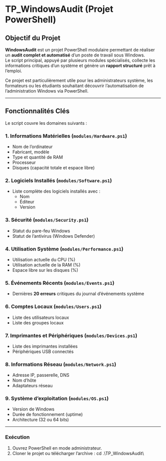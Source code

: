 # TP_WindowsAudit (Projet PowerShell)

## Objectif du Projet

**WindowsAudit** est un projet PowerShell modulaire permettant de réaliser un **audit complet et automatisé** d’un poste de travail sous Windows.  
Le script principal, appuyé par plusieurs modules spécialisés, collecte les informations critiques d’un système et génère un **rapport structuré** prêt à l’emploi.

Ce projet est particulièrement utile pour les administrateurs système, les formateurs ou les étudiants souhaitant découvrir l’automatisation de l’administration Windows via PowerShell.

---

## Fonctionnalités Clés

Le script couvre les domaines suivants :

### 1. Informations Matérielles (`modules/Hardware.ps1`)
- Nom de l’ordinateur
- Fabricant, modèle
- Type et quantité de RAM
- Processeur
- Disques (capacité totale et espace libre)

### 2. Logiciels Installés (`modules/Software.ps1`)
- Liste complète des logiciels installés avec :
  - Nom
  - Éditeur
  - Version

### 3. Sécurité (`modules/Security.ps1`)
- Statut du pare-feu Windows
- Statut de l’antivirus (Windows Defender)

### 4. Utilisation Système (`modules/Performance.ps1`)
- Utilisation actuelle du CPU (%)
- Utilisation actuelle de la RAM (%)
- Espace libre sur les disques (%)

### 5. Événements Récents (`modules/Events.ps1`)
- Dernières **20 erreurs** critiques du journal d’événements système

### 6. Comptes Locaux (`modules/Users.ps1`)
- Liste des utilisateurs locaux
- Liste des groupes locaux

### 7. Imprimantes et Périphériques (`modules/Devices.ps1`)
- Liste des imprimantes installées
- Périphériques USB connectés

### 8. Informations Réseau (`modules/Network.ps1`)
- Adresse IP, passerelle, DNS
- Nom d’hôte
- Adaptateurs réseau

### 9. Système d’exploitation (`modules/OS.ps1`)
- Version de Windows
- Durée de fonctionnement (uptime)
- Architecture (32 ou 64 bits)

---

### Exécution

1. Ouvrez PowerShell en mode administrateur.
2. Cloner le projet ou télécharger l’archive : cd .\TP_WindowsAudit\
